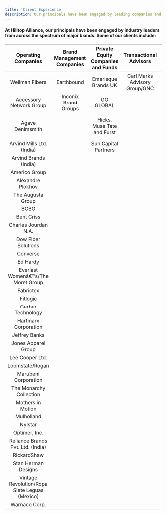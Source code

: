 ```yaml
---
title: 'Client Experience'
description: Our principals have been engaged by leading companies and associations.
---
```



#### At Hilltop Alliance, our principals have been engaged by industry leaders from across the spectrum of major brands. Some of our clients include: 

**Operating Companies**|**Brand Management Companies**|**Private Equity Companies and Funds**|**Transactional Advisors**|**Associations**
:-----:|:-----:|:-----:|:-----:|:-----:
Wellman Fibers|Earthbound|Emerisque Brands UK|Carl Marks Advisory Group/GNC|Cotton Inc.
Accessory Network Group|Inconix Brand Groups|GO GLOBAL| |Cotton Council International
Agave Denimsmith| |Hicks, Muse Tate and Furst| |The Polypropylene Council of America
Arvind Mills Ltd. (India)| |Sun Capital Partners| | 
Arvind Brands (India)| | | | 
Americo Group| | | | 
Alexandre Plokhov| | | | 
The Augusta Group| | | | 
BCBG| | | | 
Bent Criss| | | | 
Charles Jourdan N.A.| | | | 
Dow Fiber Solutions| | | | 
Converse| | | | 
Ed Hardy| | | | 
Everlast Womenâ€™s/The Moret Group| | | | 
Fabrictex| | | | 
Fitlogic| | | | 
Gerber Technology| | | | 
Hartmarx Corporation| | | | 
Jeffrey Banks| | | | 
Jones Apparel Group| | | | 
Lee Cooper Ltd.| | | | 
Loomstate/Rogan| | | | 
Marubeni Corporation| | | | 
The Monarchy Collection| | | | 
Mothers in Motion| | | | 
Mulholland| | | | 
Nylstar| | | | 
Optimer, Inc.| | | | 
Reliance Brands Pvt. Ltd. (India)| | | | 
RickardShaw| | | | 
Stan Herman Designs| | | | 
Vintage Revolution/Ropa Siete Leguas (Mexico)| | | | 
Warnaco Corp.| | | | 